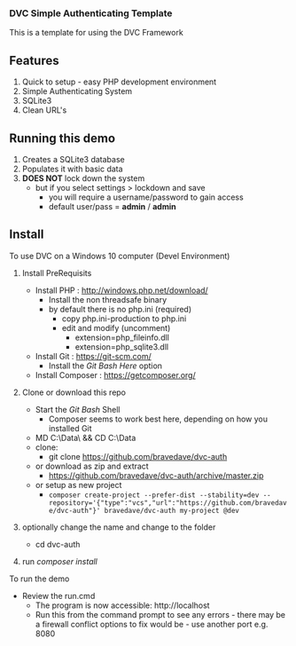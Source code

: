 ### DVC Simple Authenticating Template

This is a template for using the DVC Framework

## Features
1. Quick to setup - easy PHP development environment
1. Simple Authenticating System
1. SQLite3
1. Clean URL's

## Running this demo
1. Creates a SQLite3 database
2. Populates it with basic data
3. **DOES NOT** lock down the system
   * but if you select settings > lockdown and save
     * you will require a username/password to gain access
     * default user/pass = **admin** / **admin**

## Install
To use DVC on a Windows 10 computer (Devel Environment)
1. Install PreRequisits
   * Install PHP : http://windows.php.net/download/
      * Install the non threadsafe binary
      * by default there is no php.ini (required)
        * copy php.ini-production to php.ini
        * edit and modify (uncomment)
          * extension=php_fileinfo.dll
          * extension=php_sqlite3.dll
   * Install Git : https://git-scm.com/
     * Install the *Git Bash Here* option
   * Install Composer : https://getcomposer.org/

1. Clone or download this repo
   * Start the *Git Bash* Shell
     * Composer seems to work best here, depending on how you installed Git
   * MD C:\Data\ && CD C:\Data
   * clone:
      * git clone https://github.com/bravedave/dvc-auth
   * or download as zip and extract
      * https://github.com/bravedave/dvc-auth/archive/master.zip
   * or setup as new project
     * `composer create-project --prefer-dist --stability=dev --repository='{"type":"vcs","url":"https://github.com/bravedave/dvc-auth"}' bravedave/dvc-auth my-project @dev`

1. optionally change the name and change to the folder
   * cd dvc-auth
1. run *composer install*

To run the demo
   * Review the run.cmd
     * The program is now accessible: http://localhost
     * Run this from the command prompt to see any errors - there may be a firewall
       conflict options to fix would be - use another port e.g. 8080
